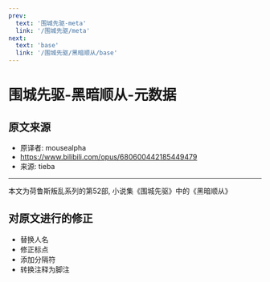 ```yaml
---
prev:
  text: '围城先驱-meta'
  link: '/围城先驱/meta'
next:
  text: 'base'
  link: '/围城先驱/黑暗顺从/base'
---
```


# 围城先驱-黑暗顺从-元数据

## 原文来源

+ 原译者: mousealpha
+ <https://www.bilibili.com/opus/680600442185449479>
+ 来源: tieba

--------

本文为荷鲁斯叛乱系列的第52部, 小说集《围城先驱》中的《黑暗顺从》

## 对原文进行的修正

+ 替换人名
+ 修正标点
+ 添加分隔符
+ 转换注释为脚注
